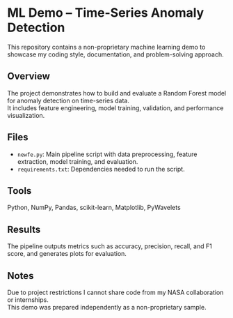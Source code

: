 # ML Demo – Time-Series Anomaly Detection

This repository contains a non-proprietary machine learning demo to showcase my coding style, documentation, and problem-solving approach.  

## Overview
The project demonstrates how to build and evaluate a Random Forest model for anomaly detection on time-series data.  
It includes feature engineering, model training, validation, and performance visualization.  

## Files
- `newfe.py`: Main pipeline script with data preprocessing, feature extraction, model training, and evaluation.  
- `requirements.txt`: Dependencies needed to run the script.  

## Tools
Python, NumPy, Pandas, scikit-learn, Matplotlib, PyWavelets  

## Results
The pipeline outputs metrics such as accuracy, precision, recall, and F1 score, and generates plots for evaluation.  

## Notes
Due to project restrictions I cannot share code from my NASA collaboration or internships.  
This demo was prepared independently as a non-proprietary sample.

